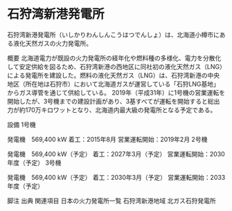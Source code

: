 # 石狩湾新港発電所

石狩湾新港発電所（いしかりわんしんこうはつでんしょ）は、北海道小樽市にある液化天然ガスの火力発電所。

概要
北海道電力が既設の火力発電所の経年化や燃料種の多様化、電力を分散化して安定供給を図るため、石狩湾新港の西地区に同社初の液化天然ガス（LNG）による発電所を建設した。燃料の液化天然ガス（LNG）は、石狩湾新港の中央地区（所在地は石狩市）において北海道ガスが運営している「石狩LNG基地」からガス導管を通じて供給している。
2019年（平成31年）に1号機の営業運転を開始したが、3号機までの建設計画があり、3基すべてが運転を開始すると総出力が約170万キロワットとなり、北海道内最大級の発電所となる予定である。

設備
1号機

発電機　569,400 kW
着工：2015年8月
営業運転開始：2019年2月
2号機

発電機　569,400 kW（予定）
着工：2027年3月（予定）
営業運転開始：2030年度（予定）
3号機

発電機　569,400 kW（予定）
着工：2030年3月（予定）
営業運転開始：2033年度（予定）

脚注
出典
関連項目
日本の火力発電所一覧
石狩湾新港地域
北ガス石狩発電所